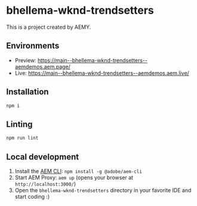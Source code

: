 # bhellema-wknd-trendsetters

This is a project created by AEMY.

## Environments

- Preview: https://main--bhellema-wknd-trendsetters--aemdemos.aem.page/
- Live: https://main--bhellema-wknd-trendsetters--aemdemos.aem.live/

## Installation

```sh
npm i
```

## Linting

```sh
npm run lint
```

## Local development

1. Install the [AEM CLI](https://github.com/adobe/helix-cli): `npm install -g @adobe/aem-cli`
1. Start AEM Proxy: `aem up` (opens your browser at `http://localhost:3000/`)
1. Open the `bhellema-wknd-trendsetters` directory in your favorite IDE and start coding :)